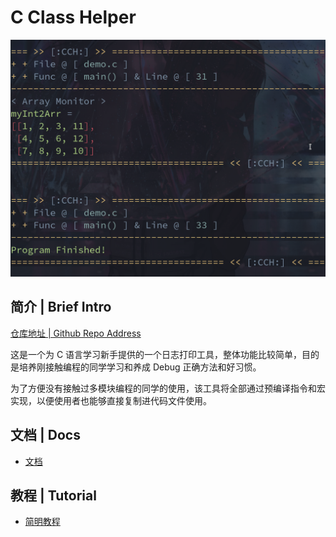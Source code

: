 # C Class Helper

![](https://raw.githubusercontent.com/IsshikiHugh/C-Class-Helper/main/img/img1.png)

## 简介 | Brief Intro

[仓库地址 | Github Repo Address](https://github.com/IsshikiHugh/C-Class-Helper)

这是一个为 C 语言学习新手提供的一个日志打印工具，整体功能比较简单，目的是培养刚接触编程的同学学习和养成 Debug 正确方法和好习惯。

为了方便没有接触过多模块编程的同学的使用，该工具将全部通过预编译指令和宏实现，以便使用者也能够直接复制进代码文件使用。

## 文档 | Docs

- [文档](https://github.com/IsshikiHugh/C-Class-Helper/blob/main/docs.md)

## 教程 | Tutorial

- [简明教程](https://isshikihugh.github.io/C-Class-Helper/tutorials/simple/slides.html)